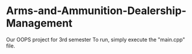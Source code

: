 # Arms-and-Ammunition-Dealership-Management
Our OOPS project for 3rd semester
To run, simply execute the "main.cpp" file.
